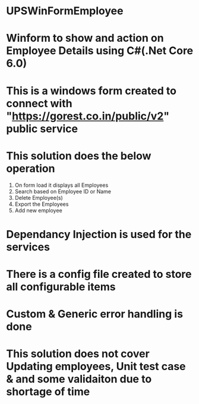 # UPSWinFormEmployee
# Winform to show and action on Employee Details using C#(.Net Core 6.0)
# This is a windows form created to connect with "https://gorest.co.in/public/v2" public service
# This solution does the below operation
  1. On form load it displays all Employees
  2. Search based on Employee ID or Name
  3. Delete Employee(s)
  4. Export the Employees 
  5. Add new employee
# Dependancy Injection is used for the services
# There is a config file created to store all configurable items
# Custom & Generic error handling is done
# This solution does not cover Updating employees, Unit test case & and some validaiton due to shortage of time

